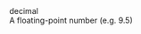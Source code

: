 <div class="type-property">
    <span class="type-name">decimal</span>
    <div class="type-description">A floating-point number (e.g. 9.5)</div>
</div>